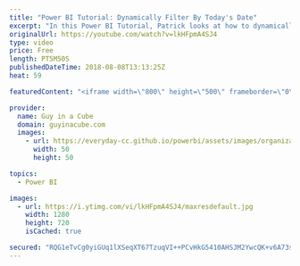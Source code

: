 ```yaml
---
title: "Power BI Tutorial: Dynamically Filter By Today's Date"
excerpt: "In this Power BI Tutorial, Patrick looks at how to dynamically filter by today's date. Using a date table, you can create a DAX measure that can then be used as a Power BI report-level filter to dynamically filter by today's date within Power BI Desktop.be  LET'S CONNECT!  Guy in a Cube -- https://guyinacube.com"
originalUrl: https://youtube.com/watch?v=lkHFpmA4SJ4
type: video
price: Free
length: PT5M50S
publishedDateTime: 2018-08-08T13:13:25Z
heat: 59

featuredContent: "<iframe width=\"800\" height=\"500\" frameborder=\"0\" src=\"https://www.youtube.com/embed/lkHFpmA4SJ4\" allow=\"accelerometer; autoplay; encrypted-media; gyroscope; picture-in-picture\" allowfullscreen></iframe>"

provider:
  name: Guy in a Cube
  domain: guyinacube.com
  images:
    - url: https://everyday-cc.github.io/powerbi/assets/images/organizations/guyinacube.com-50x50.jpg
      width: 50
      height: 50

topics:
  - Power BI

images:
  - url: https://i.ytimg.com/vi/lkHFpmA4SJ4/maxresdefault.jpg
    width: 1280
    height: 720
    isCached: true

secured: "RQG1eTvCg0yiGUq1lXSeqXT67TzuqVI++PCvHkG5410AHSJM2YwcQK+v6A73sMuh0HxR82aS5ODIy84tYuGKcgh2XC+p3yzUOCTvTdFPpYXOac32O9iZhW6/+xpxa3RjGO4SK6DOTrpwq5PAovlKGMaaE3PMim3ZgF3S6/gHBNbf5tzcQRwRZvKraunQsG9e1ujGaQI8FHQJFxpuvi7jNXcahBpazyAmdeKad2foi7n1KRLfMEJSxnxf3k9MjpxWP4yMjU+UVGI0ah7KENSLoZ+0/AyDITeJLu8lGoAt7rmK4Zq1zHAA/UUlYy7N+kXw80OeZcWWWOgd9DtO0U0GHRPC0FZmnmqO/H+6F9OUCTLS04PUcoQ/egy+4Zl7nGWnvcfYF7aif5LVrSoLN1YsA/0U9nh3y69N3kksupq+iNr0pZPb/CfUOtEOkUwT7Z65;kmJ9k1BcU4cAqPZq9/uP9g=="
---
```


